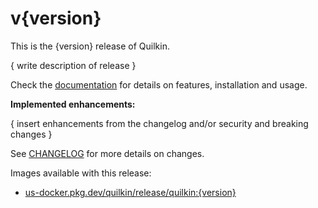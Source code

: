 # v{version}

This is the {version} release of Quilkin.

{ write description of release }

Check the [documentation](https://github.com/googleforgames/quilkin#usage) for details on features, installation and
usage.

**Implemented enhancements:**

{ insert enhancements from the changelog and/or security and breaking changes }

See [CHANGELOG](https://github.com/googleforgames/quilkin/blob/release-{version}/CHANGELOG.md) for more details on changes.

Images available with this release:

- [us-docker.pkg.dev/quilkin/release/quilkin:{version}](https://us-docker.pkg.dev/quilkin/release/quilkin:{version})
